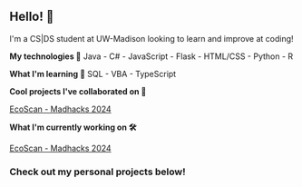## Hello! 👋

I'm a CS|DS student at UW-Madison looking to learn and improve at coding!


**My technologies 🧙**
Java - C# - JavaScript - Flask - HTML/CSS - Python - R


**What I'm learning 🌱**
SQL - VBA - TypeScript

**Cool projects I've collaborated on 🤝**

[EcoScan - Madhacks 2024](https://github.com/youjaepark/EcoScan)

**What I'm currently working on 🛠️**

[EcoScan - Madhacks 2024](https://github.com/ShadTheShadow/SQLTrain)

### Check out my personal projects below!
